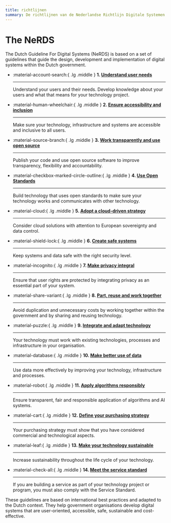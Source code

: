 ```yaml
---
title: richtlijnen
summary: De richtlijnen van de Nederlandse Richtlijn Digitale Systemen
---
```


# The NeRDS

The Dutch Guideline For Digital Systems (NeRDS) is based on a set of guidelines that guide the design, development and implementation of digital systems within the Dutch government.

<div class="grid cards" markdown>

- :material-account-search:{ .lg .middle } __1. [Understand user needs](gebruikersbehoeften/index.md)__

    ---

    Understand your users and their needs. Develop knowledge about your users and what that means for your technology project.

- :material-human-wheelchair:{ .lg .middle } __2. [Ensure accessibility and inclusion](toegankelijkheid/index.md)__

    ---

    Make sure your technology, infrastructure and systems are accessible and inclusive to all users.

- :material-source-branch:{ .lg .middle } __3. [Work transparently and use open source](open-source/index.md)__

    ---

    Publish your code and use open source software to improve transparency, flexibility and accountability.

- :material-checkbox-marked-circle-outline:{ .lg .middle } __4. [Use Open Standards](open-standaarden/index.md)__

    ---

    Build technology that uses open standards to make sure your technology works and communicates with other technology.

- :material-cloud:{ .lg .middle } __5. [Adopt a cloud-driven strategy](cloud/index.md)__

    ---

    Consider cloud solutions with attention to European sovereignty and data control.

- :material-shield-lock:{ .lg .middle } __6. [Create safe systems](veiligheid/index.md)__

    ---

    Keep systems and data safe with the right security level.

- :material-incognito:{ .lg .middle } __7. [Make privacy integral](privacy/index.md)__

    ---

    Ensure that user rights are protected by integrating privacy as an essential part of your system.

- :material-share-variant:{ .lg .middle } __8. [Part, reuse and work together](samenwerking/index.md)__

    ---

    Avoid duplication and unnecessary costs by working together within the government and by sharing and reusing technology.

- :material-puzzle:{ .lg .middle } __9. [Integrate and adapt technology](integratie/index.md)__

    ---

    Your technology must work with existing technologies, processes and infrastructure in your organisation.

- :material-database:{ .lg .middle } __10. [Make better use of data](data/index.md)__

    ---

    Use data more effectively by improving your technology, infrastructure and processes.

- :material-robot:{ .lg .middle } __11. [Apply algorithms responsibly](algoritmen/index.md)__

    ---

    Ensure transparent, fair and responsible application of algorithms and AI systems.

- :material-cart:{ .lg .middle } __12. [Define your purchasing strategy](inkoop/index.md)__

    ---

    Your purchasing strategy must show that you have considered commercial and technological aspects.

- :material-leaf:{ .lg .middle } __13. [Make your technology sustainable](duurzaamheid/index.md)__

    ---

    Increase sustainability throughout the life cycle of your technology.

- :material-check-all:{ .lg .middle } __14. [Meet the service standard](servicestandaard/index.md)__

    ---

    If you are building a service as part of your technology project or program, you must also comply with the Service Standard.

</div>

These guidelines are based on international best practices and adapted to the Dutch context. They help government organisations develop digital systems that are user-oriented, accessible, safe, sustainable and cost-effective.
